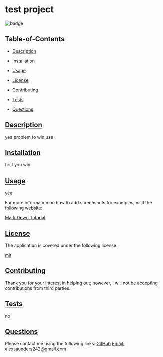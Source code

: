 
  # test project
  
  
  ![badge](https://img.shields.io/badge/license-mit-blue)
    
  ## Table-of-Contents
  * [Description](#description)
  * [Installation](#installation)
  * [Usage](#usage)
  
  * [License](#license)
    
  * [Contributing](#contributing)
  * [Tests](#tests)
  * [Questions](#questions)
  
  ## [Description](#table-of-contents)
  yea problem
  to win 
  use
  ## [Installation](#table-of-contents)
  first you win
  ## [Usage](#table-of-contents)
  yea
  
  For more information on how to add screenshots for examples, visit the following website:
  
  [Mark Down Tutorial](https://agea.github.io/tutorial.md/)
  
  
  ## [License](#table-of-contents)
  The application is covered under the following license:
  
  [mit](https://choosealicense.com/licenses/mit)
    
    
  ## [Contributing](#table-of-contents)
  
  
  Thank you for your interest in helping out; however, I will not be accepting contributions from third parties.
    
  ## [Tests](#table-of-contents)
  no
  ## [Questions](#table-of-contents)
  Please contact me using the following links:
  [GitHub](https://github.com/alxsaunders)
  [Email: alexsaunders242@gmail.com](mailto:alexsaunders242@gmail.com)
